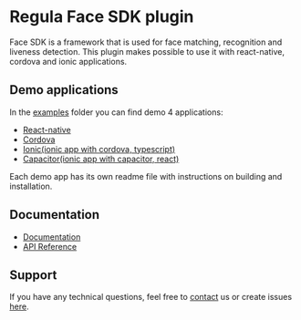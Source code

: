 # Regula Face SDK plugin
Face SDK is a framework that is used for face matching, recognition and liveness detection.
This plugin makes possible to use it with react-native, cordova and ionic applications.

## Demo applications
In the [examples](examples/) folder you can find demo 4 applications:
* [React-native](examples/react-native)
* [Cordova](examples/cordova)
* [Ionic(ionic app with cordova, typescript)](examples/ionic)
* [Capacitor(ionic app with capacitor, react)](examples/capacitor)

Each demo app has its own readme file with instructions on building and installation.

## Documentation
* [Documentation](https://docs.regulaforensics.com/develop/face-sdk/mobile)
* [API Reference](https://dev.regulaforensics.com/npm-face-sdk)

## Support
If you have any technical questions, feel free to [contact](mailto:support@regulaforensics.com) us or create issues [here](https://github.com/regulaforensics/npm-face-sdk/issues).
